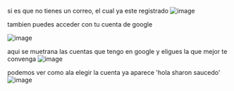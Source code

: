 si es que no tienes un correo, el cual ya este registrado 
 ![image](https://github.com/ale20sha/gloogle/assets/153215838/ada03584-d74d-4aae-af59-6a4959790aff)

tambien puedes acceder con tu cuenta de google 

 ![image](https://github.com/ale20sha/gloogle/assets/153215838/fb07c7e0-c206-47f9-b4cb-e1b9fc6f54ed)


aqui se muetrana las cuentas que tengo en google y eligues la que mejor te convenga 
![image](https://github.com/ale20sha/gloogle/assets/153215838/6e6426e6-7c02-4344-83fd-beefb8cc7b72)

podemos ver como ala elegir la cuenta ya aparece 'hola sharon saucedo'
![image](https://github.com/ale20sha/gloogle/assets/153215838/072d61ce-2234-469a-a18d-451572eccc25)





